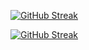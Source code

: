 [![GitHub Streak](https://streak-stats.demolab.com/?user=YOUR-USERNAME)](https://git.io/streak-stats)


[![GitHub Streak](https://streak-stats.demolab.com/?user=PallaviReddy)](https://git.io/streak-stats)

